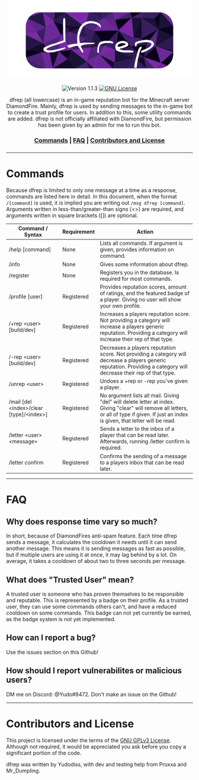 <h1 align="center">
  <img src="https://github.com/Yudodissed/dfrep/blob/main/logo.png?raw=tru" width="500px" alt="dfrep"></a>
</h1>

<p align="center">
 <a>
  <img src="https://img.shields.io/badge/Version-1.1.3-blueviolet" alt="Version 1.1.3">
 </a>
 <a href="https://www.gnu.org/licenses/gpl-3.0">
  <img src="https://img.shields.io/badge/License-GPLv3-blue.svg" alt="GNU License">
 </a>
</p>

<p align="center">
  dfrep (all lowercase) is an in-game reputation bot for the Minecraft server DiamondFire. Mainly, dfrep is used by sending messages to the in-game bot to create a trust profile for users. In addition to this, some utility commands are added. dfrep is not officially affiliated with DiamondFire, but permission has been given by an admin for me to run this bot.<br>
</p>

<h3 align="center">
<a href="https://github.com/Yudodissed/dfrep/tree/main?readme=1#commands">Commands</a> | <a href="https://github.com/Yudodissed/dfrep/tree/main?readme=1#faq">FAQ</a> | <a href="https://github.com/Yudodissed/dfrep/tree/main?readme=1#contributors-and-license">Contributors and License</a>
<h3>

---

# Commands
Because dfrep is limited to only one message at a time as a response, commands are listed here in detail.
In this document, when the format ```/[command]``` is used, it is implied you are writing out ```/msg dfrep [command]```. <br> Arguments written in less-than/greater-than signs (<>) are required, and arguments written in square brackets ([]) are optional. 

<table>
<thead>
  <tr>
    <th>Command / Syntax</th>
    <th>Requirement</th>
    <th>Action</th>
  </tr>
</thead>
<tbody>
  <tr>
    <td>/help [command]</td>
    <td>None</td>
    <td>Lists all commands. If argument is given, provides information on command.</td>
  </tr>
  <tr>
    <td>/info</td>
    <td>None</td>
    <td>Gives some information about dfrep.</td>
  </tr>
  <tr>
    <td>/register</td>
    <td>None</td>
    <td>Registers you in the database. Is required for most commands.</td>
  </tr>
  <tr>
    <td>/profile [user]</td>
    <td>Registered</td>
    <td>Provides reputation scores, amount of ratings, and the featured badge of a player. Giving no user will show your own profile.</td>
  </tr>
  <tr>
    <td>/+rep &lt;user&gt; [build/dev]</td>
    <td>Registered</td>
    <td>Increases a players reputation score. Not providing a category will increase a players generic reputation. Providing a category will increase their rep of that type.</td>
  </tr>
  <tr>
    <td>/-rep &lt;user&gt; [build/dev]</td>
    <td>Registered</td>
    <td>Decreases a players reputation score. Not providing a category will decrease a players generic reputation. Providing a category will decrease their rep of that type.</td>
  </tr>
  <tr>
    <td>/unrep &lt;user&gt;</td>
    <td>Registered</td>
    <td>Undoes a +rep or -rep you've given a player.</td>
  </tr>
  <tr>
    <td>/mail [del &lt;index&gt;/clear [type]/&lt;index&gt;]</td>
    <td>Registered</td>
    <td>No argument lists all mail. Giving "del" will delete letter at index. Giving "clear" will remove all letters, or all of type if given. If just an index is given, that letter will be read.
     </td>
  </tr>
  <tr>
    <td>/letter &lt;user&gt; &lt;message&gt;</td>
    <td>Registered</td>
    <td>Sends a letter to the inbox of a player that can be read later. Afterwards, running /letter confirm is required.</td>
  </tr>
  <tr>
    <td>/letter confirm</td>
    <td>Registered</td>
    <td>Confirms the sending of a message to a players inbox that can be read later.</td>
  </tr>
</tbody>
</table>

---

# FAQ

## Why does response time vary so much?
  In short, because of DiamondFires anti-spam feature. Each time dfrep sends a message, it calculates the cooldown it needs until it can send another
  message. This means it is sending messages as fast as possible, but if multiple users are using it at once, it may lag behind by a lot. On average,
  it takes a cooldown of about two to three seconds per message.

## What does "Trusted User" mean?
  A trusted user is someone who has proven themselves to be responsible and reputable. This is represented by a badge on their profile. As a trusted user,
  they can use some commands others can't, and have a reduced cooldown on some commands. This badge can not yet currently be earned, as the badge system is not yet implemented.
  
## How can I report a bug?
  Use the issues section on this Github!
  
## How should I report vulnerabilites or malicious users?
  DM me on Discord: @Yudo#8472. Don't make an issue on the Github!

---

# Contributors and License

This project is licensed under the terms of the [GNU GPLv3 License](/LICENSE). Although not required, it would be appreciated you ask before you copy a significant portion of the code. 

dfrep was written by Yudodiss, with dev and testing help from Proxxa and Mr_Dumpling.
